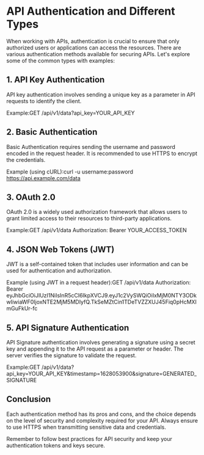 # API Authentication and Different Types

When working with APIs, authentication is crucial to ensure that only authorized users or applications can access the resources. There are various authentication methods available for securing APIs. Let's explore some of the common types with examples:

## 1. API Key Authentication

API key authentication involves sending a unique key as a parameter in API requests to identify the client.

Example:GET /api/v1/data?api_key=YOUR_API_KEY


## 2. Basic Authentication

Basic Authentication requires sending the username and password encoded in the request header. It is recommended to use HTTPS to encrypt the credentials.

Example (using cURL):curl -u username:password https://api.example.com/data


## 3. OAuth 2.0

OAuth 2.0 is a widely used authorization framework that allows users to grant limited access to their resources to third-party applications.

Example:GET /api/v1/data
Authorization: Bearer YOUR_ACCESS_TOKEN


## 4. JSON Web Tokens (JWT)

JWT is a self-contained token that includes user information and can be used for authentication and authorization.

Example (using JWT in a request header):GET /api/v1/data
Authorization: Bearer eyJhbGciOiJIUzI1NiIsInR5cCI6IkpXVCJ9.eyJ1c2VySWQiOiIxMjM0NTY3ODkwIiwiaWF0IjoxNTE2MjM5MDIyfQ.TkSeMZtCin1TDeTVZZXUJ45Fiq0pHcMXImGuFkUr-fc


## 5. API Signature Authentication

API Signature authentication involves generating a signature using a secret key and appending it to the API request as a parameter or header. The server verifies the signature to validate the request.

Example:GET /api/v1/data?api_key=YOUR_API_KEY&timestamp=1628053900&signature=GENERATED_SIGNATURE


## Conclusion

Each authentication method has its pros and cons, and the choice depends on the level of security and complexity required for your API. Always ensure to use HTTPS when transmitting sensitive data and credentials.

Remember to follow best practices for API security and keep your authentication tokens and keys secure.
